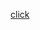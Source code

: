 <a href="https://assets.onecompiler.app/42ryuv2wx/42vveyt6v/IMG_20241022_212118_178.jpg">click</a>

          
